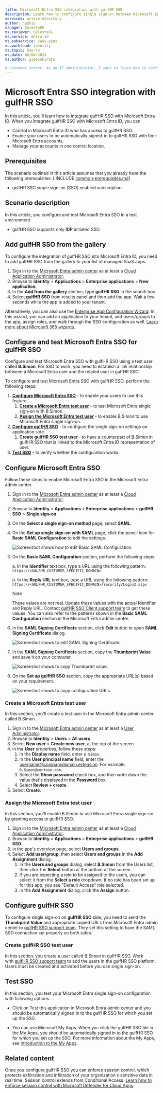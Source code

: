 ```yaml
---
title: Microsoft Entra SSO integration with gulfHR SSO
description: Learn how to configure single sign-on between Microsoft Entra ID and gulfHR SSO.
services: active-directory
author: nguhiu
manager: CelesteDG
ms.reviewer: CelesteDG
ms.service: entra-id
ms.subservice: saas-apps
ms.workload: identity
ms.topic: how-to
ms.date: 06/04/2024
ms.author: gideonkiratu

# Customer intent: As an IT administrator, I want to learn how to configure single sign-on between Microsoft Entra ID and Directory Services so that I can control who has access to Directory Services, enable automatic sign-in with Microsoft Entra accounts, and manage my accounts in one central location.
---
```


# Microsoft Entra SSO integration with gulfHR SSO

In this article,  you'll learn how to integrate gulfHR SSO with Microsoft Entra ID. When you integrate gulfHR SSO with Microsoft Entra ID, you can:

* Control in Microsoft Entra ID who has access to gulfHR SSO.
* Enable your users to be automatically signed-in to gulfHR SSO with their Microsoft Entra accounts.
* Manage your accounts in one central location.

## Prerequisites
The scenario outlined in this article assumes that you already have the following prerequisites:
[!INCLUDE [common-prerequisites.md](~/identity/saas-apps/includes/common-prerequisites.md)]
* gulfHR SSO single sign-on (SSO) enabled subscription.

## Scenario description

In this article,  you configure and test Microsoft Entra SSO in a test environment.

* gulfHR SSO supports only **IDP** initiated SSO.

## Add gulfHR SSO from the gallery

To configure the integration of gulfHR SSO into Microsoft Entra ID, you need to add gulfHR SSO from the gallery to your list of managed SaaS apps.

1. Sign in to the [Microsoft Entra admin center](https://entra.microsoft.com) as at least a [Cloud Application Administrator](~/identity/role-based-access-control/permissions-reference.md#cloud-application-administrator).
1. Browse to **Identity** > **Applications** > **Enterprise applications** > **New application**.
1. In the **Add from the gallery** section, type **gulfHR SSO** in the search box.
1. Select **gulfHR SSO** from results panel and then add the app. Wait a few seconds while the app is added to your tenant.

Alternatively, you can also use the [Enterprise App Configuration Wizard](https://portal.office.com/AdminPortal/home?Q=Docs#/azureadappintegration). In this wizard, you can add an application to your tenant, add users/groups to the app, assign roles, and walk through the SSO configuration as well. [Learn more about Microsoft 365 wizards.](/microsoft-365/admin/misc/azure-ad-setup-guides)

## Configure and test Microsoft Entra SSO for gulfHR SSO

Configure and test Microsoft Entra SSO with gulfHR SSO using a test user called **B.Simon**. For SSO to work, you need to establish a link relationship between a Microsoft Entra user and the related user in gulfHR SSO.

To configure and test Microsoft Entra SSO with gulfHR SSO, perform the following steps:

1. **[Configure Microsoft Entra SSO](#configure-microsoft-entra-sso)** - to enable your users to use this feature.
    1. **[Create a Microsoft Entra test user](#create-a-microsoft-entra-test-user)** - to test Microsoft Entra single sign-on with B.Simon.
    1. **[Assign the Microsoft Entra test user](#assign-the-microsoft-entra-test-user)** - to enable B.Simon to use Microsoft Entra single sign-on.
1. **[Configure gulfHR SSO](#configure-gulfhr-sso)** - to configure the single sign-on settings on application side.
    1. **[Create gulfHR SSO test user](#create-gulfhr-sso-test-user)** - to have a counterpart of B.Simon in gulfHR SSO that is linked to the Microsoft Entra ID representation of user.
1. **[Test SSO](#test-sso)** - to verify whether the configuration works.

## Configure Microsoft Entra SSO

Follow these steps to enable Microsoft Entra SSO in the Microsoft Entra admin center.

1. Sign in to the [Microsoft Entra admin center](https://entra.microsoft.com) as at least a [Cloud Application Administrator](~/identity/role-based-access-control/permissions-reference.md#cloud-application-administrator).
1. Browse to **Identity** > **Applications** > **Enterprise applications** > **gulfHR SSO** > **Single sign-on**.
1. On the **Select a single sign-on method** page, select **SAML**.
1. On the **Set up single sign-on with SAML** page, click the pencil icon for **Basic SAML Configuration** to edit the settings.

   ![Screenshot shows how to edit Basic SAML Configuration.](common/edit-urls.png "Basic Configuration")

1. On the **Basic SAML Configuration** section, perform the following steps:

    a. In the **Identifier** text box, type a URL using the following pattern:
    `https://<GULFHR_CUSTOMER_SPECIFIC_DOMAIN>`

    b. In the **Reply URL** text box, type a URL using the following pattern:
    `https://<GULFHR_CUSTOMER_SPECIFIC_DOMAIN>/Security/Logon2.aspx`

	> [!NOTE]
	> These values are not real. Update these values with the actual Identifier and Reply URL. Contact [gulfHR SSO Client support team](mailto:helpdesk@gulfhr.ae) to get these values. You can also refer to the patterns shown in the **Basic SAML Configuration** section in the Microsoft Entra admin center.

1. In the **SAML Signing Certificate** section, click **Edit** button to open **SAML Signing Certificate** dialog.

	![Screenshot shows to edit SAML Signing Certificate.](common/edit-certificate.png)

1. In the **SAML Signing Certificate** section, copy the **Thumbprint Value** and save it on your computer.

    ![Screenshot shows to copy Thumbprint value.](common/copy-thumbprint.png)

1. On the **Set up gulfHR SSO** section, copy the appropriate URL(s) based on your requirement.

	![Screenshot shows to copy configuration URLs.](common/copy-configuration-urls.png)

### Create a Microsoft Entra test user

In this section, you'll create a test user in the Microsoft Entra admin center called B.Simon.

1. Sign in to the [Microsoft Entra admin center](https://entra.microsoft.com) as at least a [User Administrator](~/identity/role-based-access-control/permissions-reference.md#user-administrator).
1. Browse to **Identity** > **Users** > **All users**.
1. Select **New user** > **Create new user**, at the top of the screen.
1. In the **User** properties, follow these steps:
   1. In the **Display name** field, enter `B.Simon`.  
   1. In the **User principal name** field, enter the username@companydomain.extension. For example, `B.Simon@contoso.com`.
   1. Select the **Show password** check box, and then write down the value that's displayed in the **Password** box.
   1. Select **Review + create**.
1. Select **Create**.

### Assign the Microsoft Entra test user

In this section, you'll enable B.Simon to use Microsoft Entra single sign-on by granting access to gulfHR SSO.

1. Sign in to the [Microsoft Entra admin center](https://entra.microsoft.com) as at least a [Cloud Application Administrator](~/identity/role-based-access-control/permissions-reference.md#cloud-application-administrator).
1. Browse to **Identity** > **Applications** > **Enterprise applications** > **gulfHR SSO**.
1. In the app's overview page, select **Users and groups**.
1. Select **Add user/group**, then select **Users and groups** in the **Add Assignment** dialog.
   1. In the **Users and groups** dialog, select **B.Simon** from the Users list, then click the **Select** button at the bottom of the screen.
   1. If you are expecting a role to be assigned to the users, you can select it from the **Select a role** dropdown. If no role has been set up for this app, you see "Default Access" role selected.
   1. In the **Add Assignment** dialog, click the **Assign** button.

## Configure gulfHR SSO

To configure single sign-on on **gulfHR SSO** side, you need to send the **Thumbprint Value** and appropriate copied URLs from Microsoft Entra admin center to [gulfHR SSO support team](mailto:helpdesk@gulfhr.ae). They set this setting to have the SAML SSO connection set properly on both sides.

### Create gulfHR SSO test user

In this section, you create a user called B.Simon in gulfHR SSO. Work with [gulfHR SSO support team](mailto:helpdesk@gulfhr.ae) to add the users in the gulfHR SSO platform. Users must be created and activated before you use single sign-on.

## Test SSO 

In this section, you test your Microsoft Entra single sign-on configuration with following options.
 
* Click on Test this application in Microsoft Entra admin center and you should be automatically signed in to the gulfHR SSO for which you set up the SSO.
 
* You can use Microsoft My Apps. When you click the gulfHR SSO tile in the My Apps, you should be automatically signed in to the gulfHR SSO for which you set up the SSO. For more information about the My Apps, see [Introduction to the My Apps](https://support.microsoft.com/account-billing/sign-in-and-start-apps-from-the-my-apps-portal-2f3b1bae-0e5a-4a86-a33e-876fbd2a4510).

## Related content

Once you configure gulfHR SSO you can enforce session control, which protects exfiltration and infiltration of your organization's sensitive data in real time. Session control extends from Conditional Access. [Learn how to enforce session control with Microsoft Defender for Cloud Apps](/cloud-app-security/proxy-deployment-any-app).